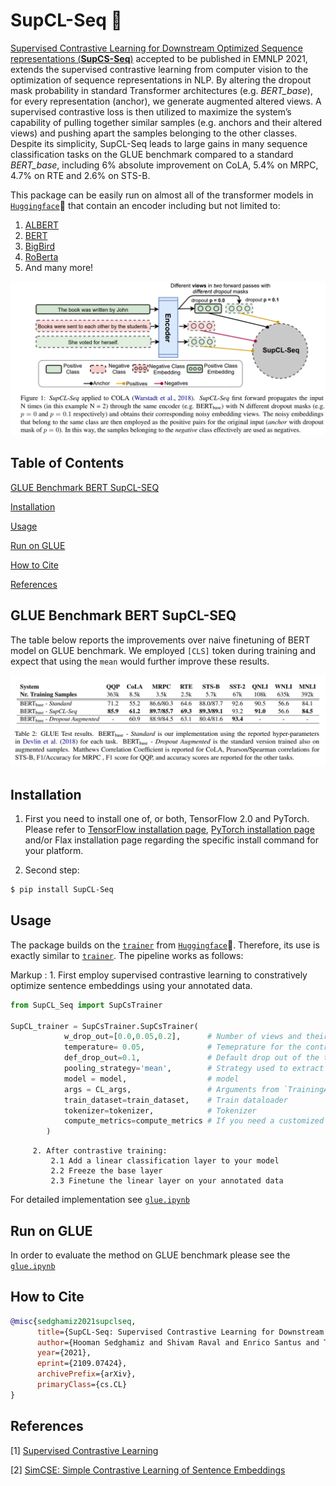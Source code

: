 # SupCL-Seq :book:

[Supervised Contrastive Learning for Downstream Optimized Sequence representations (**SupCS-Seq**)](https://arxiv.org/abs/2109.07424) accepted to be published in EMNLP 2021, extends the supervised contrastive learning from computer vision to the optimization of sequence representations in NLP. By altering the dropout mask probability in standard Transformer architectures (e.g. *BERT_base*), for every representation (anchor), we generate augmented altered views. A supervised contrastive loss is then utilized to maximize the system’s capability of pulling together similar samples (e.g. anchors and their altered views) and pushing apart the samples belonging to the other classes. Despite its simplicity, SupCL-Seq leads to large gains in many sequence classification tasks on the GLUE benchmark compared to a standard *BERT_base*, including 6% absolute improvement on CoLA, 5.4% on MRPC, 4.7% on RTE and 2.6% on STS-B.

This package can be easily run on almost all of the transformer models in [`Huggingface`](https://huggingface.co/):hugs: that contain an encoder including but not limited to:

1. [ALBERT](https://huggingface.co/transformers/model_doc/albert.html)
2. [BERT](https://huggingface.co/transformers/model_doc/bert.html)
3. [BigBird](https://huggingface.co/transformers/model_doc/bigbird.html)
4. [RoBerta](https://huggingface.co/transformers/model_doc/roberta.html)
5. And many more!

![SupCL-Seq](SupCLSeq.png)

## Table of Contents  
[GLUE Benchmark BERT SupCL-SEQ](#glue-benchmark-bert-supcl-seq)  

[Installation](#installation) 

[Usage](#usage)

[Run on GLUE](#run-on-glue)

[How to Cite](#how-to-cite)

[References](#references)

## GLUE Benchmark BERT SupCL-SEQ
The table below reports the improvements over naive finetuning of BERT model on GLUE benchmark. We employed `[CLS]` token during training and expect that using the `mean` would further improve these results.

![Glue](Glue.PNG)

## Installation

1. First you need to install one of, or both, TensorFlow 2.0 and PyTorch. Please refer to [TensorFlow installation page](https://www.tensorflow.org/install/pip), [PyTorch installation page](https://pytorch.org/) and/or Flax installation page regarding the specific install command for your platform.

2. Second step:

```bash
$ pip install SupCL-Seq
```

## Usage
The package builds on the [`trainer`](https://huggingface.co/transformers/main_classes/trainer.html) from [`Huggingface`](https://huggingface.co/):hugs:. Therefore, its use is exactly similar to [`trainer`](https://huggingface.co/transformers/main_classes/trainer.html). The pipeline works as follows:

 Markup : 1. First employ supervised contrastive learning to constratively optimize sentence embeddings using your annotated data.
```python
from SupCL_Seq import SupCsTrainer

SupCL_trainer = SupCsTrainer.SupCsTrainer(
            w_drop_out=[0.0,0.05,0.2],      # Number of views and their associated mask drop-out probabilities [Optional]
            temperature= 0.05,              # Temeprature for the contrastive loss function [Optional]
            def_drop_out=0.1,               # Default drop out of the transformer, this is usually 0.1 [Optional]
            pooling_strategy='mean',        # Strategy used to extract embeddings can be from `mean` or `pooling` [Optional]
            model = model,                  # model
            args = CL_args,                 # Arguments from `TrainingArguments` [Optional]
            train_dataset=train_dataset,    # Train dataloader
            tokenizer=tokenizer,            # Tokenizer
            compute_metrics=compute_metrics # If you need a customized evaluation [Optional]
        )

```




         2. After contrastive training:
             2.1 Add a linear classification layer to your model
             2.2 Freeze the base layer
             2.3 Finetune the linear layer on your annotated data

For detailed implementation see [`glue.ipynb`](./examples/glue.ipynb)

## Run on GLUE
In order to evaluate the method on GLUE benchmark please see the [`glue.ipynb`](./examples/glue.ipynb)

## How to Cite
```bibtex
@misc{sedghamiz2021supclseq,
      title={SupCL-Seq: Supervised Contrastive Learning for Downstream Optimized Sequence Representations}, 
      author={Hooman Sedghamiz and Shivam Raval and Enrico Santus and Tuka Alhanai and Mohammad Ghassemi},
      year={2021},
      eprint={2109.07424},
      archivePrefix={arXiv},
      primaryClass={cs.CL}
}
```

## References
[1] [Supervised Contrastive Learning](https://arxiv.org/abs/2004.11362)

[2] [SimCSE: Simple Contrastive Learning of Sentence Embeddings](https://arxiv.org/abs/2104.08821)
